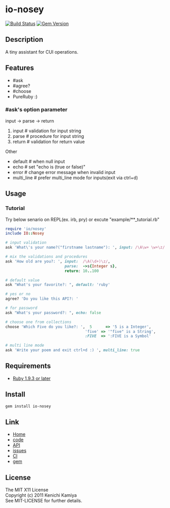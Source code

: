 io-nosey
==========

[![Build Status](https://secure.travis-ci.org/kachick/io-nosey.png)](http://travis-ci.org/kachick/io-nosey)
[![Gem Version](https://badge.fury.io/rb/io-nosey.png)](http://badge.fury.io/rb/io-nosey)

Description
-----------

A tiny assistant for CUI operations.

Features
--------

* #ask
* #agree?
* #choose
* PureRuby :)

### #ask's option parameter

input -> parse -> return

1. input     # validation for input string
2. parse     # procedure for input string
3. return    # validation for return value

Other

* default    # when null input
* echo       # set "echo is (true or false)"
* error      # change error message when invalid input
* multi_line # prefer multi_line mode for inputs(exit via ctrl+d)

Usage
-----

### Tutorial

Try below senario on REPL(ex. irb, pry) or excute "example/**_tutorial.rb"

```ruby
require 'io/nosey'
include IO::Nosey

# input validation
ask 'What\'s your name?("firstname lastname"): ', input: /\A\w+ \w+\z/

# mix the validations and procedures
ask 'How old are you?: ', input:  /\A(\d+)\z/,
                          parse:  ->s{Integer s},
                          return: 10..100

# default value
ask "What's your favorite?: ", default: 'ruby'

# yes or no
agree? 'Do you like this API?: '

# for password
ask "What's your password?: ", echo: false

# choose one from collections
choose 'Which Five do you like?: ',  5      => '5 is a Integer',
                                   'five' => '"five" is a String',
                                   :FIVE  => ':FIVE is a Symbol'

# multi line mode
ask 'Write your poem and exit ctrl+d :) ', multi_line: true
```

Requirements
-------------

* [Ruby 1.9.3 or later](http://travis-ci.org/#!/kachick/io-nosey)

Install
-------

```bash
gem install io-nosey
```

Link
----

* [Home](http://kachick.github.com/io-nosey/)
* [code](https://github.com/kachick/io-nosey)
* [API](http://kachick.github.com/io-nosey/yard/frames.html)
* [issues](https://github.com/kachick/io-nosey/issues)
* [CI](http://travis-ci.org/#!/kachick/io-nosey)
* [gem](https://rubygems.org/gems/io-nosey)

License
--------

The MIT X11 License  
Copyright (c) 2011 Kenichi Kamiya  
See MIT-LICENSE for further details.